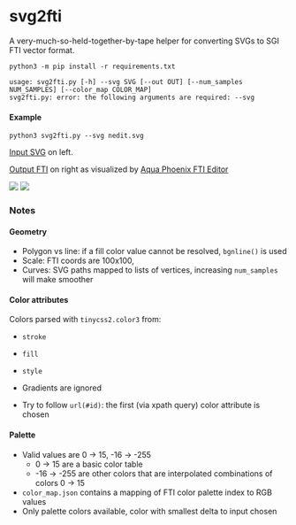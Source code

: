 # svg2fti

A very-much-so-held-together-by-tape helper for converting SVGs to SGI FTI vector format.

```
python3 -m pip install -r requirements.txt

usage: svg2fti.py [-h] --svg SVG [--out OUT] [--num_samples NUM_SAMPLES] [--color_map COLOR_MAP]
svg2fti.py: error: the following arguments are required: --svg
```

#### Example

```
python3 svg2fti.py --svg nedit.svg
```

[Input SVG](https://gist.github.com/mach-kernel/05498f26038336d54b62980b2eb485a2) on left.

[Output FTI](https://gist.github.com/mach-kernel/8ef57d877f4a622a5cedd8b19c438367) on right as visualized by [Aqua Phoenix FTI Editor](https://www.aquaphoenix.com/software/ftieditor/index.html)


![](https://i.imgur.com/bjBVVg7m.png) ![](https://i.imgur.com/iIUkdrGm.png)


### Notes

#### Geometry
- Polygon vs line: if a fill color value cannot be resolved, `bgnline()` is used
- Scale: FTI coords are 100x100, 
- Curves: SVG paths mapped to lists of vertices, increasing `num_samples` will make smoother

#### Color attributes

Colors parsed with `tinycss2.color3` from:
- `stroke`
- `fill`
- `style`

- Gradients are ignored
- Try to follow `url(#id)`: the first (via xpath query) color attribute is chosen

#### Palette

- Valid values are 0 -> 15, -16 -> -255
  - 0 -> 15 are a basic color table
  - -16 -> -255 are other colors that are interpolated combinations of colors 0 -> 15
- `color_map.json` contains a mapping of FTI color palette index to RGB values
- Only palette colors available, color with smallest delta to input chosen
